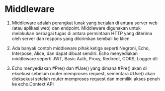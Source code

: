 # Middleware

1. Middleware adalah perangkat lunak yang berjalan di antara server web (atau aplikasi web) dan endpoint. Middleware digunakan untuk melakukan berbagai tugas di antara permintaan HTTP yang diterima oleh server dan respons yang dikirimkan kembali ke klien

2. Ada banyak contoh middleware pihak ketiga seperti Negroni, Echo, Interpose, Alice, dan dapat dibuat sendiri. Echo menyediakan middleware seperti JWT, Basic Auth, Proxy, Redirect, CORS, Logger dll.

3. Echo menyediakan #Pre() dan #Use() yang dimana #Pre() akan di eksekusi sebelum router memproses request, sementara #Use() akan dieksekusi setelah router memproses request dan memiliki akses penuh ke echo.Context API